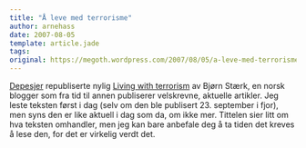 ```yaml
---
title: "Å leve med terrorisme"
author: arnehass
date: 2007-08-05
template: article.jade
tags: 
original: https://megoth.wordpress.com/2007/08/05/a-leve-med-terrorisme/
---
```


<p><a href="http://depesjer.no/nyheter/meninger/politikk/living_with_terrorism">Depesjer</a> republiserte nylig <a href="http://blog.bearstrong.net/articles/2006/09/23/living-with-terrorism">Living with terrorism</a> av Bjørn Stærk, en norsk blogger som fra tid til annen publiserer velskrevne, aktuelle artikler. Jeg leste teksten først i dag (selv om den ble publisert 23. september i fjor), men syns den er like aktuell i dag som da, om ikke mer. Tittelen sier litt om hva teksten omhandler, men jeg kan bare anbefale deg å ta tiden det kreves å lese den, for det er virkelig verdt det.</p>
